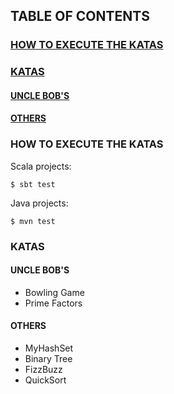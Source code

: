 ## TABLE OF CONTENTS
### [HOW TO EXECUTE THE KATAS](#how-to-execute-the-katas)
### [KATAS](#katas)
#### [UNCLE BOB'S](#uncle-bobs)
#### [OTHERS](#others)

### <a name="how-to-execute-the-katas"></a> HOW TO EXECUTE THE KATAS

Scala projects:

    $ sbt test

Java projects:

    $ mvn test

### <a name="katas"></a> KATAS

#### <a name="uncle-bobs"></a> UNCLE BOB'S

- Bowling Game
- Prime Factors

#### <a name="others"></a> OTHERS

- MyHashSet
- Binary Tree
- FizzBuzz
- QuickSort
